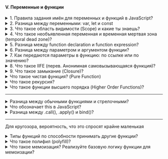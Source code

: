#### V. Переменные и функции

<details>
<summary> 1. Правила задания имён для переменных и функций в JavaScript? </summary>

Если мы говорим задание имен переменных, то 

1. Они должны содержать буквы на латинице, он должен отражать смысл того, что он хранит: `let age = 20`;

2. Цифр: `let user2 = 'Antony';`

3. Символы доллара: `let $user = 'Alice';`

4. Нижнего подчеркивания: `let _user = 'Pete';`


Если мы говорим то, что как не стоит начинать, то - первый символ не должен быть цифрой: `let 10user = 'Nick';`          

Имя функции должно понятно и четко отражать что она делает и что возвращает. Функция - это действия по этому её имя 
обычно является глаголом: `function checkValue() {}`

</details>

<details>
<summary> 2. Разница между переменными: var, let и const </summary>

Существует несколько отличий между var, let и const:

1. let и const появились в ЕС6, а var был до ЕС6. 

2. Переменные var можно как занова объявлять, так и повторно обновлять, что не вызовет никакой ошибки в консоле. И с этим было много проблем 

3. У let мы можем присвоить новое значение, однако создавать переменную с тем же именем нельзя, а у const (если 
говорим про переменую), то мы не можем присвоить новое значение и не можем создать переменную с тем же именем. То 
есть переменная становится не изменяемой. 

4. У var область видимости - глобальная или локальная (область видимости в пределах функции). У `let` и `const` -
блочную область видимости, что в свою очередь означает любой элемент с фигурными скобками: функции, циклы, инструкции
(if ... else).

</details>

<details> 
<summary> 3. Что такое область видимости (Scope) и какие ты знаешь? </summary>

Область видимости - это место откуда мы имеем доступ к переменным или функциям. Выделяют 3 типа: 

1. `Глобальная область видимости` - это когда иы объявляем переменную внутри самого файла js (внутри скрипта) не 
оборачивая ни функцией, циклом. Они доступны из любого места в коде

2. `Локальная область видимости` - переменные и функции объявленные внутри функций, доступны только внутри этой 
функции и всем вложенным в неё функциям. За ее пределами, при обращении к переменной, мы получаем ошибку

3. `Блочная область видимости` - это когда переменная доступна только внутри блока, за пределеми блока она не доступна.

</details>

<details>
<summary> 4. Что такое необъявленная переменная и временная мертвая зона (temporal dead zone)? </summary>

1. `Необъявленная переменная` - это когда мы написали какое-то значение `a = 20` без переменных var, let либо const. 
Область видимости у необъявленных переменых - глобальная, что означает, что они доступны из любого места кода, что 
не очень хорошая практика как и var. Если мы будем использовать строгий режим, то получим ошибку ReferenceError, а в 
нестрогом undefined


2. `Временная мертвая зона` - Она появилась в ЕС6 и работает с let и const. Если мы сначало обратимся к переменной
до ее написания, в случае с var увидем ошибку undefined, так как вар появился значительно раньше временной мертвой 
зоны. Однако если мы сначало вызовем let или const до ее написания, то получим ошибку referenceError. Из чего можно 
сделать вывод, что временная мертвая зона означает, что к переменной мы не можем обратится пока она не будет вычислена

</details> 

<details>
<summary> 5. Разница между function declaration и function expression? </summary>

Выделяют два способа объявлении функции:

- `Function Declaration` – функция, которая объявлена через кл.слово function. Например: `function multyple() {...}`

- `Function Expression` – функция, которая объявление через переменную. Например: `let multiply = function () {...}`

Отличие заключает в том, что к function declaration можно вызвать до того как объявить. Так как JS собирает все строчки 
где объявляется function, а также через Hoisting (подним) их самый вверх, что позволяет нам сначало вызвать их, а потом
объявить. Еще наверное стоит отметить, что если мы объявим function expression через переменную var, то и она будет всплывать

</details>


<details>
<summary> 6. Разница между параметром и аргументом функции? </summary> 

Когда мы пишем функцию и внутри обычных скобок указываем a, b: `function value (a, b) {...}`, то это параметры. 
После того как мы передали параметры мы пишем код например `return a + b`. После вызываем этой функцию через запятую, 
так вот значения, которые передаются при вызове функции называются аргументами: foo (5, 7).  

</details>


<details>
<summary> 7. Как передаются параметры в функцию: по ссылке или по значению?</summary>

Примитивы передаются в функцию по значению, а объекыт и массив уже по ссылке. Стоит отметить, что когда в функции передается 
примитивное значение, то функция получает копию, а не примитивное знаечения, в то время как объект и массив передаются сам уже
 (оригинал) грубо говоря.  

</details>


<details>
<summary> 8. Что такое IIFE (перев. Анонимная самовызывающаяся функция)? </summary>

Если нам нужно вызвать функцию не через foo(), то мы можем использовать следующий метода. По правде говоря он уже устарел,
IIFE (Immediately Invoked Function Expression) - это анонимная функцию с лексической областью видимости, которая вызывается 
немедленно после его объявления. Cинтаксис: оздаёте функцию внутри круглых скобок и после закрывающей скобки, ещё ставьте 
круглые скобки.

</details>


<details>
<summary> 9.  Что такое замыкание (Closure)?  </summary>

Замыкание - оно создается при написании функции со своим лексич.окружение. И когда за пределами функции есть переменная, которого внутри нашего лексического окружения нет, то он
дает доступ обращатся к этой переменной.

</details>


<details>
<summary> Что такое чистая функция? (Pure Function) </summary>

Чистая функция - это та функция, у которой нет побочных эффектов и это функция, результаты которой зависят только от входных параметров. К побочным эффектом относится

К побочным эффектам относятся:

- Запросы на сервер
- Изменения входных параметров
- Обращение к дому (квериселекторы), если говорим про JS.

Плюсы чистых функций:

- Уменьшает кол-во багов (так как он максимально низко влияет на остальную систему. Если я знаю, что у меня есть баг в функции, то он внутри него)
- Легче тестировать
- Легче понимать, посколько все что она делает заключено внутри нее и не нужно никуда бегать.

</details>


<details>
<summary> Что такое рекурсия? </summary>

Рекурсия  - это функция, которая вызывает саму себя в теле этой же функции. Однако если мы не напишем условия, то цикл будет бесконечный, пока не выведится ошибка, что стек переполнен. Чтобы избежать данной ошибки необходимо условия выхода из функции. Например мы можем использовать рекурсию для вычисления чисел Фибоначчи или факториала

</details>


<details>
<summary> Что такое функции высшего порядка (Higher Order Functions)?  </summary>

HOF - обычная функция, которая принимает в качестве аргумента другую функцию, добавляет в эту функцию так скажем новый финкционал и возвращает его - это map, filter, reduce

<img src="../../assets/3.PNG" alt="Primer">

</details>

---

<details>
<summary> Разница между обычными функциями и стрелочными? </summary>

1. Синтаксис
2. У стрелочных функций нет своего this, оно берет его снаружи
3. У стрелочных функций нет arguments
4. Стрелочные функции не могут быть вызвани с new


</details>


<details>
<summary>  Что обозначает this в JavaScript? </summary>

Контекст определяет как функция была вызвана, что указывает на ключевое слово this в текущем участки кода

</details>


<details>
<summary> Разница между .call(), .apply() и bind()? </summary>

С помощью .call() - вызывает сразу функцию, первым параметром принимает контексте к которому необходимо привязать функию и через запятую передаю аргументы
С помощью .apply() - похож на .call только аргументы передаются внутри массива
C помощью .bind() - возвращает новую функцию привязанную в контекст, которую мы передали параметром.
</details>


--- 

Для кругозора, вероятность, что это спросят крайне маленькая

<details>
<summary> Типы функций по способности принимать другие функции? </summary>

В JS можно выделить 3 основные типов функций в зависимости от принимаемых данных:

- Функция первого класса (first-class functions) – это функция, которая не принимает другую функцию в качестве аргумента и не возвращает функцию как значения

`const firstOrder = () => console.log( “Hello”)`

- Функции высшего порядка (HOF) – это функция, которая принимает другую функцию в качестве аргумента или возвращает функцию как значение

`const higherOrder = firstOrderReturn => firstOrderReturn()`

- Унарная функция – это функция, которая принимает только 1 аргумент, который не является функцией.

`const unaryFunction = (a) => console.log(${a} + world!)`

</details>

<details>
<summary> Что такое полифил (polyfill)? </summary>

Например у нас есть современный код написанный на ЕС6, однако он не работает в старых браузерах, так вот с пмощью полифила мы можем преобразовать наши функции для старых бразуров. Вот пример: sessionStorage доступно во всех последних браузерах (IE8 и выше), но не в IE7 и ниже. Полифилл можно использовать для включения поддержки старых браузеров, которые не предоставляют файлы sessionStorage.

</details>


<details>
<summary> Что такое мемоизация? Реализуйте базовую логику функции для мемоизации? </summary>

Это прием создании функции способность запомнить ранее вычисленное значение, а также результат. В результате при повторном вызове функции с одинаковыми аргументами она не 
будет выполнена, а результат рбаоты вернется из кеша.

В программировании мемоизация — это метод оптимизации , который делает приложения более эффективными и, следовательно, более быстрыми. Он делает это, сохраняя результаты вычислений в кеше и извлекая ту же информацию из кеша в следующий раз, когда она потребуется, вместо того, чтобы вычислять ее снова.

</details>
